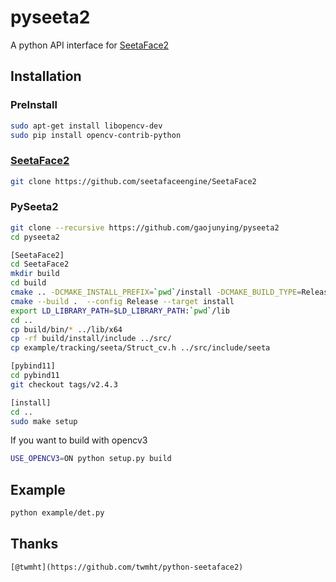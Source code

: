 # pyseeta2

A python API interface for [SeetaFace2](https://github.com/seetafaceengine/SeetaFace2)

## Installation
### PreInstall
```bash
sudo apt-get install libopencv-dev
sudo pip install opencv-contrib-python 
```
### [SeetaFace2](https://github.com/seetafaceengine/SeetaFace2)
``` bash
git clone https://github.com/seetafaceengine/SeetaFace2

```
### PySeeta2

``` bash
git clone --recursive https://github.com/gaojunying/pyseeta2
cd pyseeta2

[SeetaFace2]
cd SeetaFace2
mkdir build
cd build
cmake .. -DCMAKE_INSTALL_PREFIX=`pwd`/install -DCMAKE_BUILD_TYPE=Release -DBUILD_EXAMPLE=OFF # 如果有 OpenCV，则设置为 ON
cmake --build .  --config Release --target install
export LD_LIBRARY_PATH=$LD_LIBRARY_PATH:`pwd`/lib
cd ..
cp build/bin/* ../lib/x64
cp -rf build/install/include ../src/
cp example/tracking/seeta/Struct_cv.h ../src/include/seeta

[pybind11]
cd pybind11
git checkout tags/v2.4.3

[install]
cd ..
sudo make setup
```

If you want to build with opencv3

``` bash
USE_OPENCV3=ON python setup.py build
```
## Example
```bash
python example/det.py
```
## Thanks
    [@twmht](https://github.com/twmht/python-seetaface2)